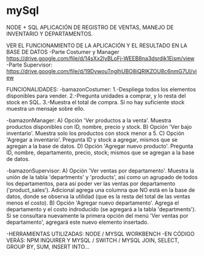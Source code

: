 # mySql

NODE + SQL 
APLICACIÓN DE REGISTRO DE VENTAS, MANEJO DE INVENTARIO Y DEPARTAMENTOS.


VER EL FUNCIONAMIENTO DE LA APLICACIÓN Y EL RESULTADO EN LA BASE DE DATOS
  -Parte Costumer y Manager
  https://drive.google.com/file/d/14sXx2lyBLoFj-WEEB8na3dsrdik1Eism/view
  -Parte Supervisor:
  https://drive.google.com/file/d/19DvwouTnglhUBO8iQRlKZOU8c6nmG7Ul/view
  
FUNCIONALIDADES:
  -bamazonCostumer:
    1.-Despliega todos los elementos disponibles para vender.
    2.-Pregunta unidades a comprar, y lo resta del stock en SQL.
    3.-Muestra el total de compra. Si no hay suficiente stock muestra un mensaje sobre ello.
    
  -bamazonManager:
    A) Opción 'Ver productos a la venta'. Muestra productos disponibles con ID, nombre, precio y stock.
    B) Opción 'Ver bajo inventario'. Muestra solo los productos con stock menor a 5.
    C) Opción 'Agregar a inventario'. Pregunta ID y stock a agregar, mismos que se agregan a la base de datos.
    D) Opción 'Agregar nuevo producto'. Pregunta ID, nombre, departamento, precio, stock; mismos que se agregan a la base de datos.
  
  -bamazonSupervisor:
    A) Opción 'Ver ventas por departamento'. Muestra la unión de la tabla 'departments' y 'products', así como un agrupado de todos los   departamentos, para así poder ver las ventas por departamento ('product_sales'). Adicional agrega una columna que NO está en la base de datos, donde se observa la utilidad (que es la resta del total de las ventas menos el costo).
    B) Opción 'Agregar nuevo departamento'. Agrega el departamento y el costo indroducido (se agregará a la tabla 'departments'). Si se consultara nuevamente la primera opción del menú 'Ver ventas por departamento', agregará este nuevo elemento insertado.
    
    
-HERRAMIENTAS UTILIZADAS: NODE / MYSQL WORKBENCH 
-EN CÓDIGO VERÁS: NPM INQUIRER Y MYSQL / SWITCH / MYSQL JOIN, SELECT, GROUP BY, SUM, INSERT INTO...


